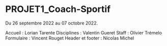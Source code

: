 # PROJET1_Coach-Sportif

Du 26 septembre 2022 au 07 octobre 2022.

Accueil : Lorian Tarente
Disciplines : Valentin Gueret
Staff : Olivier Trémelo
Formulaire : Vincent Rouget
Header et footer : Nicolas Michel
